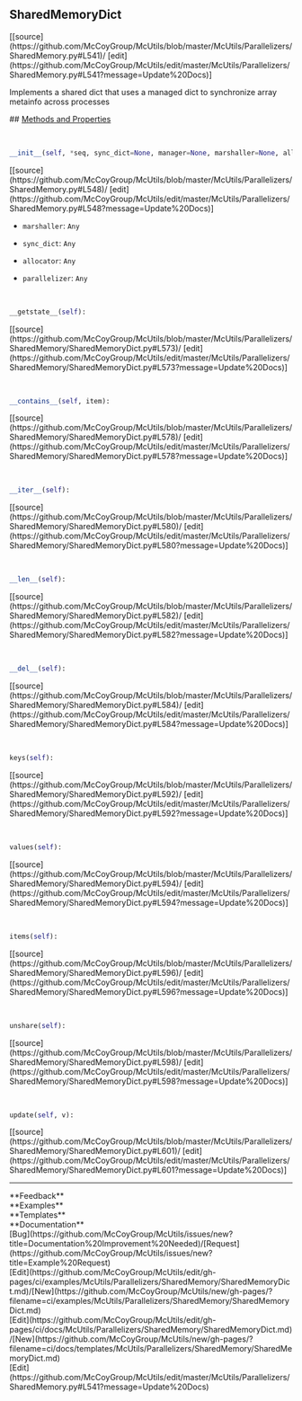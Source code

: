 ## <a id="McUtils.Parallelizers.SharedMemory.SharedMemoryDict">SharedMemoryDict</a> 

<div class="docs-source-link" markdown="1">
[[source](https://github.com/McCoyGroup/McUtils/blob/master/McUtils/Parallelizers/SharedMemory.py#L541)/
[edit](https://github.com/McCoyGroup/McUtils/edit/master/McUtils/Parallelizers/SharedMemory.py#L541?message=Update%20Docs)]
</div>

Implements a shared dict that uses
a managed dict to synchronize array metainfo
across processes







<div class="collapsible-section">
 <div class="collapsible-section collapsible-section-header" markdown="1">
## <a class="collapse-link" data-toggle="collapse" href="#methods" markdown="1"> Methods and Properties</a> <a class="float-right" data-toggle="collapse" href="#methods"><i class="fa fa-chevron-down"></i></a>
 </div>
 <div class="collapsible-section collapsible-section-body collapse show" id="methods" markdown="1">
 
<a id="McUtils.Parallelizers.SharedMemory.SharedMemoryDict.__init__" class="docs-object-method">&nbsp;</a> 
```python
__init__(self, *seq, sync_dict=None, manager=None, marshaller=None, allocator=None, parallelizer=None): 
```
<div class="docs-source-link" markdown="1">
[[source](https://github.com/McCoyGroup/McUtils/blob/master/McUtils/Parallelizers/SharedMemory.py#L548)/
[edit](https://github.com/McCoyGroup/McUtils/edit/master/McUtils/Parallelizers/SharedMemory.py#L548?message=Update%20Docs)]
</div>

  - `marshaller`: `Any`
    > 
  - `sync_dict`: `Any`
    > 
  - `allocator`: `Any`
    > 
  - `parallelizer`: `Any`
    >


<a id="McUtils.Parallelizers.SharedMemory.SharedMemoryDict.__getstate__" class="docs-object-method">&nbsp;</a> 
```python
__getstate__(self): 
```
<div class="docs-source-link" markdown="1">
[[source](https://github.com/McCoyGroup/McUtils/blob/master/McUtils/Parallelizers/SharedMemory/SharedMemoryDict.py#L573)/
[edit](https://github.com/McCoyGroup/McUtils/edit/master/McUtils/Parallelizers/SharedMemory/SharedMemoryDict.py#L573?message=Update%20Docs)]
</div>


<a id="McUtils.Parallelizers.SharedMemory.SharedMemoryDict.__contains__" class="docs-object-method">&nbsp;</a> 
```python
__contains__(self, item): 
```
<div class="docs-source-link" markdown="1">
[[source](https://github.com/McCoyGroup/McUtils/blob/master/McUtils/Parallelizers/SharedMemory/SharedMemoryDict.py#L578)/
[edit](https://github.com/McCoyGroup/McUtils/edit/master/McUtils/Parallelizers/SharedMemory/SharedMemoryDict.py#L578?message=Update%20Docs)]
</div>


<a id="McUtils.Parallelizers.SharedMemory.SharedMemoryDict.__iter__" class="docs-object-method">&nbsp;</a> 
```python
__iter__(self): 
```
<div class="docs-source-link" markdown="1">
[[source](https://github.com/McCoyGroup/McUtils/blob/master/McUtils/Parallelizers/SharedMemory/SharedMemoryDict.py#L580)/
[edit](https://github.com/McCoyGroup/McUtils/edit/master/McUtils/Parallelizers/SharedMemory/SharedMemoryDict.py#L580?message=Update%20Docs)]
</div>


<a id="McUtils.Parallelizers.SharedMemory.SharedMemoryDict.__len__" class="docs-object-method">&nbsp;</a> 
```python
__len__(self): 
```
<div class="docs-source-link" markdown="1">
[[source](https://github.com/McCoyGroup/McUtils/blob/master/McUtils/Parallelizers/SharedMemory/SharedMemoryDict.py#L582)/
[edit](https://github.com/McCoyGroup/McUtils/edit/master/McUtils/Parallelizers/SharedMemory/SharedMemoryDict.py#L582?message=Update%20Docs)]
</div>


<a id="McUtils.Parallelizers.SharedMemory.SharedMemoryDict.__del__" class="docs-object-method">&nbsp;</a> 
```python
__del__(self): 
```
<div class="docs-source-link" markdown="1">
[[source](https://github.com/McCoyGroup/McUtils/blob/master/McUtils/Parallelizers/SharedMemory/SharedMemoryDict.py#L584)/
[edit](https://github.com/McCoyGroup/McUtils/edit/master/McUtils/Parallelizers/SharedMemory/SharedMemoryDict.py#L584?message=Update%20Docs)]
</div>


<a id="McUtils.Parallelizers.SharedMemory.SharedMemoryDict.keys" class="docs-object-method">&nbsp;</a> 
```python
keys(self): 
```
<div class="docs-source-link" markdown="1">
[[source](https://github.com/McCoyGroup/McUtils/blob/master/McUtils/Parallelizers/SharedMemory/SharedMemoryDict.py#L592)/
[edit](https://github.com/McCoyGroup/McUtils/edit/master/McUtils/Parallelizers/SharedMemory/SharedMemoryDict.py#L592?message=Update%20Docs)]
</div>


<a id="McUtils.Parallelizers.SharedMemory.SharedMemoryDict.values" class="docs-object-method">&nbsp;</a> 
```python
values(self): 
```
<div class="docs-source-link" markdown="1">
[[source](https://github.com/McCoyGroup/McUtils/blob/master/McUtils/Parallelizers/SharedMemory/SharedMemoryDict.py#L594)/
[edit](https://github.com/McCoyGroup/McUtils/edit/master/McUtils/Parallelizers/SharedMemory/SharedMemoryDict.py#L594?message=Update%20Docs)]
</div>


<a id="McUtils.Parallelizers.SharedMemory.SharedMemoryDict.items" class="docs-object-method">&nbsp;</a> 
```python
items(self): 
```
<div class="docs-source-link" markdown="1">
[[source](https://github.com/McCoyGroup/McUtils/blob/master/McUtils/Parallelizers/SharedMemory/SharedMemoryDict.py#L596)/
[edit](https://github.com/McCoyGroup/McUtils/edit/master/McUtils/Parallelizers/SharedMemory/SharedMemoryDict.py#L596?message=Update%20Docs)]
</div>


<a id="McUtils.Parallelizers.SharedMemory.SharedMemoryDict.unshare" class="docs-object-method">&nbsp;</a> 
```python
unshare(self): 
```
<div class="docs-source-link" markdown="1">
[[source](https://github.com/McCoyGroup/McUtils/blob/master/McUtils/Parallelizers/SharedMemory/SharedMemoryDict.py#L598)/
[edit](https://github.com/McCoyGroup/McUtils/edit/master/McUtils/Parallelizers/SharedMemory/SharedMemoryDict.py#L598?message=Update%20Docs)]
</div>


<a id="McUtils.Parallelizers.SharedMemory.SharedMemoryDict.update" class="docs-object-method">&nbsp;</a> 
```python
update(self, v): 
```
<div class="docs-source-link" markdown="1">
[[source](https://github.com/McCoyGroup/McUtils/blob/master/McUtils/Parallelizers/SharedMemory/SharedMemoryDict.py#L601)/
[edit](https://github.com/McCoyGroup/McUtils/edit/master/McUtils/Parallelizers/SharedMemory/SharedMemoryDict.py#L601?message=Update%20Docs)]
</div>
 </div>
</div>












---


<div markdown="1" class="text-secondary">
<div class="container">
  <div class="row">
   <div class="col" markdown="1">
**Feedback**   
</div>
   <div class="col" markdown="1">
**Examples**   
</div>
   <div class="col" markdown="1">
**Templates**   
</div>
   <div class="col" markdown="1">
**Documentation**   
</div>
   <div class="col" markdown="1">
   
</div>
   <div class="col" markdown="1">
   
</div>
   <div class="col" markdown="1">
   
</div>
</div>
  <div class="row">
   <div class="col" markdown="1">
[Bug](https://github.com/McCoyGroup/McUtils/issues/new?title=Documentation%20Improvement%20Needed)/[Request](https://github.com/McCoyGroup/McUtils/issues/new?title=Example%20Request)   
</div>
   <div class="col" markdown="1">
[Edit](https://github.com/McCoyGroup/McUtils/edit/gh-pages/ci/examples/McUtils/Parallelizers/SharedMemory/SharedMemoryDict.md)/[New](https://github.com/McCoyGroup/McUtils/new/gh-pages/?filename=ci/examples/McUtils/Parallelizers/SharedMemory/SharedMemoryDict.md)   
</div>
   <div class="col" markdown="1">
[Edit](https://github.com/McCoyGroup/McUtils/edit/gh-pages/ci/docs/McUtils/Parallelizers/SharedMemory/SharedMemoryDict.md)/[New](https://github.com/McCoyGroup/McUtils/new/gh-pages/?filename=ci/docs/templates/McUtils/Parallelizers/SharedMemory/SharedMemoryDict.md)   
</div>
   <div class="col" markdown="1">
[Edit](https://github.com/McCoyGroup/McUtils/edit/master/McUtils/Parallelizers/SharedMemory.py#L541?message=Update%20Docs)   
</div>
   <div class="col" markdown="1">
   
</div>
   <div class="col" markdown="1">
   
</div>
   <div class="col" markdown="1">
   
</div>
</div>
</div>
</div>